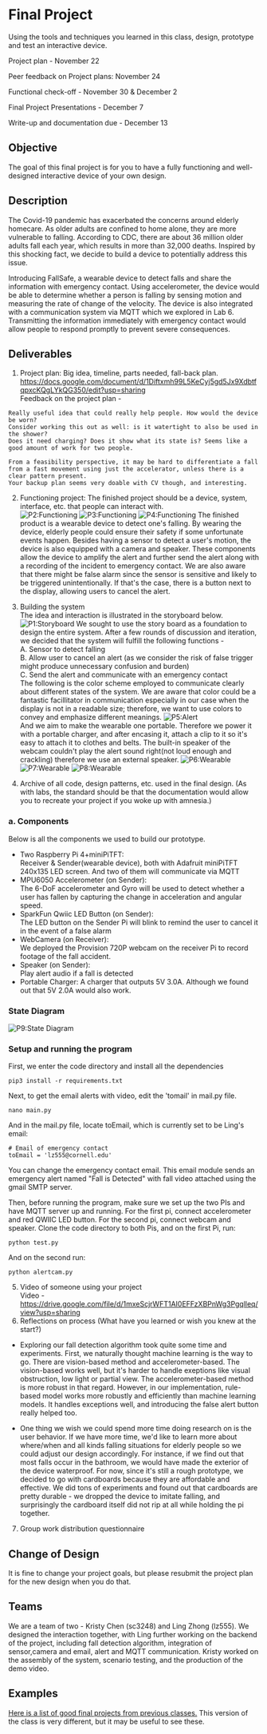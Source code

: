 # Final Project

Using the tools and techniques you learned in this class, design, prototype and test an interactive device.

Project plan - November 22

Peer feedback on Project plans: November 24

Functional check-off - November 30 & December 2

Final Project Presentations - December 7

Write-up and documentation due - December 13

## Objective

The goal of this final project is for you to have a fully functioning and well-designed interactive device of your own design.
 
## Description

The Covid-19 pandemic has exacerbated the concerns around elderly homecare. As older adults are confined to home alone, they are more vulnerable to falling. According to CDC, there are about 36 million older adults fall each year, which results in more than 32,000 deaths. Inspired by this shocking fact, we decide to build a device to potentially address this issue.

Introducing FallSafe, a wearable device to detect falls and share the information with emergency contact. Using accelerometer, the device would be able to determine whether a person is falling by sensing motion and measuring the rate of change of the velocity. The device is also integrated with a communication system via MQTT which we explored in Lab 6. Transmitting the information immediately with emergency contact would allow people to respond promptly to prevent severe consequences.

## Deliverables

1. Project plan: Big idea, timeline, parts needed, fall-back plan. <br />
https://docs.google.com/document/d/1Diftxmh99L5KeCyj5gd5Jx9XdbtfqpxcKQgLYkQG350/edit?usp=sharing <br />
Feedback on the project plan -
```
Really useful idea that could really help people. How would the device be worn? 
Consider working this out as well: is it watertight to also be used in the shower? 
Does it need charging? Does it show what its state is? Seems like a good amount of work for two people.
```
```
From a feasibility perspective, it may be hard to differentiate a fall 
from a fast movement using just the accelerator, unless there is a clear pattern present. 
Your backup plan seems very doable with CV though, and interesting.
```

2. Functioning project: The finished project should be a device, system, interface, etc. that people can interact with. <br />
![P2:Functioning](https://github.com/kchen1009/Interactive-Lab-Hub/blob/Fall2021/Final%20Project/Project1.jpeg)
![P3:Functioning](https://github.com/kchen1009/Interactive-Lab-Hub/blob/Fall2021/Final%20Project/Project2-1.jpg)
![P4:Functioning](https://github.com/kchen1009/Interactive-Lab-Hub/blob/Fall2021/Final%20Project/Project3.png)
The finished product is a wearable device to detect one's falling. By wearing the device, elderly people could ensure their safety if some unfortunate events happen. Besides having a sensor to detect a user's motion, the device is also equipped with a camera and speaker. These components allow the device to amplify the alert and further send the alert along with a recording of the incident to emergency contact. We are also aware that there might be false alarm since the sensor is sensitive and likely to be triggered unintentionally. If that's the case, there is a button next to the display, allowing users to cancel the alert.



3. Building the system <br />
The idea and interaction is illustrated in the storyboard below.
![P1:Storyboard](https://github.com/kchen1009/Interactive-Lab-Hub/blob/Fall2021/Final%20Project/Storyboard.JPG)
We sought to use the story board as a foundation to design the entire system. After a few rounds of discussion and iteration, we decided that the system will fulfill the following functions - <br />
A. Sensor to detect falling <br />
B. Allow user to cancel an alert (as we consider the risk of false trigger might produce unnecessary confusion and burden) <br />
C. Send the alert and communicate with an emergency contact <br />
The following is the color scheme employed to communicate clearly about different states of the system. We are aware that color could be a fantastic facillitator in communication especially in our case when the display is not in a readable size; therefore, we want to use colors to convey and emphasize different meanings.
![P5:Alert](https://github.com/lingz18/IDD-Final/blob/master/Alert.png)<br />
And we aim to make the wearable one portable. Therefore we power it with a portable charger, and after encasing it, attach a clip to it so it's easy to attach it to clothes and belts. The built-in speaker of the webcam couldn't play the alert sound right(not loud enough and crackling) therefore we use an external speaker.
![P6:Wearable](https://github.com/lingz18/IDD-Final/blob/master/Project4.jpg)
![P7:Wearable](https://github.com/lingz18/IDD-Final/blob/master/Project5.jpg)
![P8:Wearable](https://github.com/lingz18/IDD-Final/blob/master/Project6.jpg)



4. Archive of all code, design patterns, etc. used in the final design. (As with labs, the standard should be that the documentation would allow you to recreate your project if you woke up with amnesia.) <br />

### a. Components
Below is all the components we used to build our prototype.

* Two Raspberry Pi 4+miniPiTFT:<br />
  Receiver & Sender(wearable device), both with Adafruit miniPiTFT 240x135 LED screen. And two of them will communicate via MQTT
* MPU6050 Accelerometer (on Sender):<br />
  The 6-DoF accelerometer and Gyro will be used to detect whether a user has fallen by capturing the change in acceleration and angular speed.
* SparkFun Qwiic LED Button (on Sender):<br />
  The LED button on the Sender Pi will blink to remind the user to cancel it in the event of a false alarm
* WebCamera (on Receiver):<br />
  We deployed the Provision 720P webcam on the receiver Pi to record footage of the fall accident. 
* Speaker (on Sender):<br />
  Play alert audio if a fall is detected
* Portable Charger:
  A charger that outputs 5V 3.0A. Although we found out that 5V 2.0A would also work.

### State Diagram

![P9:State Diagram](https://github.com/lingz18/IDD-Final/blob/master/diagram.jpg)

### Setup and running the program

First, we enter the code directory and install all the dependencies
```
pip3 install -r requirements.txt 
```
Next, to get the email alerts with video, edit the 'tomail' in mail.py file.
```
nano main.py
```
And in the mail.py file, locate toEmail, which is currently set to be Ling's email:
```
# Email of emergency contact
toEmail = 'lz555@cornell.edu' 
```
You can change the emergency contact email. This email module sends an emergency alert named "Fall is Detected" with fall video attached using the gmail SMTP server.


Then, before running the program, make sure we set up the two PIs and have MQTT server up and running. For the first pi, connect accelerometer and red QWIIC LED button. For the second pi, connect webcam and speaker. Clone the code directory to both Pis, and on the first Pi, run:
```
python test.py
```
And on the second run:
```
python alertcam.py
```


5. Video of someone using your project <br />
Video - https://drive.google.com/file/d/1mxeScjrWFT1AI0EFFzXBPnWg3Pgqlleq/view?usp=sharing
6. Reflections on process (What have you learned or wish you knew at the start?) <br />

* Exploring our fall detection algorithm took quite some time and experiments. First, we naturally thought machine learning is the way to go. There are vision-based method and accelerometer-based. The vision-based works well, but it's harder to handle exeptions like visual obstruction, low light or partial view. The accelerometer-based method is more robust in that regard. However, in our implementation, rule-based model works more robustly and efficiently than machine learning models. It handles exceptions well, and introducing the false alert button really helped too.


* One thing we wish we could spend more time doing research on is the user behavior. If we have more time, we'd like to learn more about where/when and all kinds falling situations for elderly people so we could adjust our design accordingly. For instance, if we find out that most falls occur in the bathroom, we would have made the exterior of the device waterproof. For now, since it's still a rough prototype, we decided to go with cardboards because they are affordable and effective. We did tons of experiments and found out that cardboards are pretty durable - we dropped the device to imitate falling, and surprisingly the cardboard itself did not rip at all while holding the pi together. <br />




7. Group work distribution questionnaire

## Change of Design

It is fine to change your project goals, but please resubmit the project plan for the new design when you do that.


## Teams
We are a team of two - Kristy Chen (sc3248) and Ling Zhong (lz555). We designed the interaction together, with Ling further working on the backend of the project, including fall detection algorithm, integration of sensor,camera and email, alert and MQTT communication. Kristy worked on the assembly of the system, scenario testing, and the production of the demo video.

## Examples

[Here is a list of good final projects from previous classes.](https://github.com/FAR-Lab/Developing-and-Designing-Interactive-Devices/wiki/Previous-Final-Projects)
This version of the class is very different, but it may be useful to see these.